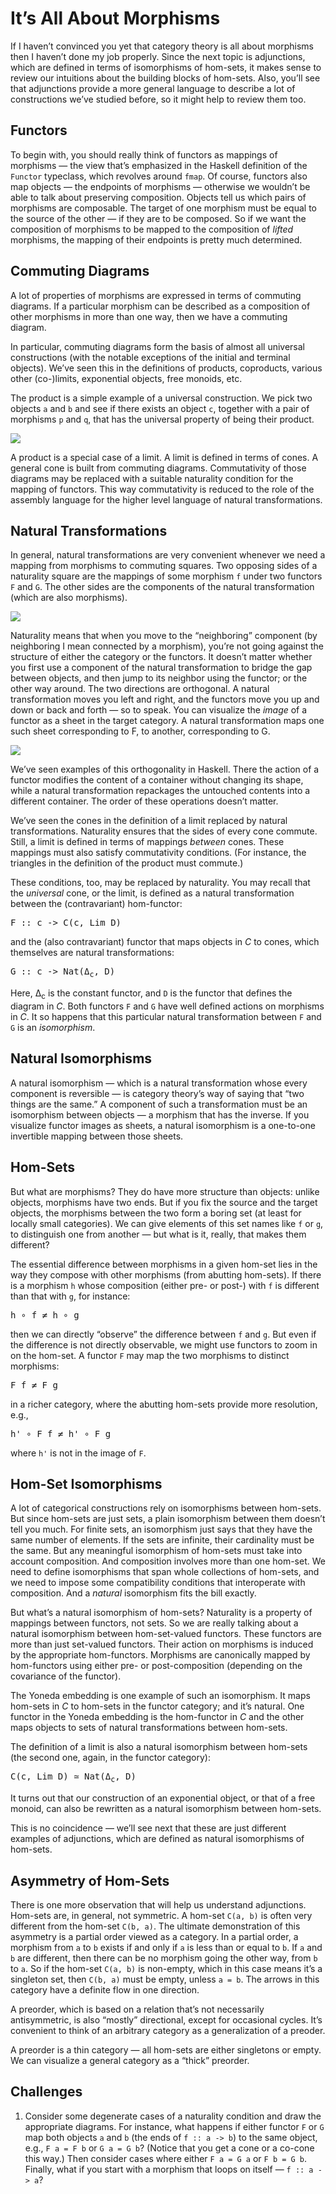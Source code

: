 # It’s All About Morphisms

If I haven’t convinced you yet that category theory is all about morphisms then I haven’t done my job properly. Since the next topic is adjunctions, which are defined in terms of isomorphisms of hom-sets, it makes sense to review our intuitions about the building blocks of hom-sets. Also, you’ll see that adjunctions provide a more general language to describe a lot of constructions we’ve studied before, so it might help to review them too.

## Functors

To begin with, you should really think of functors as mappings of morphisms — the view that’s emphasized in the Haskell definition of the `Functor` typeclass, which revolves around `fmap`. Of course, functors also map objects — the endpoints of morphisms — otherwise we wouldn’t be able to talk about preserving composition. Objects tell us which pairs of morphisms are composable. The target of one morphism must be equal to the source of the other — if they are to be composed. So if we want the composition of morphisms to be mapped to the composition of _lifted_ morphisms, the mapping of their endpoints is pretty much determined.

## Commuting Diagrams

A lot of properties of morphisms are expressed in terms of commuting diagrams. If a particular morphism can be described as a composition of other morphisms in more than one way, then we have a commuting diagram.

In particular, commuting diagrams form the basis of almost all universal constructions (with the notable exceptions of the initial and terminal objects). We’ve seen this in the definitions of products, coproducts, various other (co-)limits, exponential objects, free monoids, etc.

The product is a simple example of a universal construction. We pick two objects `a` and `b` and see if there exists an object `c`, together with a pair of morphisms `p` and `q`, that has the universal property of being their product.

![](images/productranking.jpg)

A product is a special case of a limit. A limit is defined in terms of cones. A general cone is built from commuting diagrams. Commutativity of those diagrams may be replaced with a suitable naturality condition for the mapping of functors. This way commutativity is reduced to the role of the assembly language for the higher level language of natural transformations.

## Natural Transformations

In general, natural transformations are very convenient whenever we need a mapping from morphisms to commuting squares. Two opposing sides of a naturality square are the mappings of some morphism `f` under two functors `F` and `G`. The other sides are the components of the natural transformation (which are also morphisms).

![](images/3_naturality.jpg)

Naturality means that when you move to the “neighboring” component (by neighboring I mean connected by a morphism), you’re not going against the structure of either the category or the functors. It doesn’t matter whether you first use a component of the natural transformation to bridge the gap between objects, and then jump to its neighbor using the functor; or the other way around. The two directions are orthogonal. A natural transformation moves you left and right, and the functors move you up and down or back and forth — so to speak. You can visualize the _image_ of a functor as a sheet in the target category. A natural transformation maps one such sheet corresponding to F, to another, corresponding to G.

![](images/sheets.png)

We’ve seen examples of this orthogonality in Haskell. There the action of a functor modifies the content of a container without changing its shape, while a natural transformation repackages the untouched contents into a different container. The order of these operations doesn’t matter.

We’ve seen the cones in the definition of a limit replaced by natural transformations. Naturality ensures that the sides of every cone commute. Still, a limit is defined in terms of mappings _between_ cones. These mappings must also satisfy commutativity conditions. (For instance, the triangles in the definition of the product must commute.)

These conditions, too, may be replaced by naturality. You may recall that the _universal_ cone, or the limit, is defined as a natural transformation between the (contravariant) hom-functor:

<pre>F :: c -> C(c, Lim D)</pre>

and the (also contravariant) functor that maps objects in _C_ to cones, which themselves are natural transformations:

<pre>G :: c -> Nat(Δ<sub>c</sub>, D)</pre>

Here, Δ<sub>c</sub> is the constant functor, and `D` is the functor that defines the diagram in _C_. Both functors `F` and `G` have well defined actions on morphisms in _C_. It so happens that this particular natural transformation between `F` and `G` is an _isomorphism_.

## Natural Isomorphisms

A natural isomorphism — which is a natural transformation whose every component is reversible — is category theory’s way of saying that “two things are the same.” A component of such a transformation must be an isomorphism between objects — a morphism that has the inverse. If you visualize functor images as sheets, a natural isomorphism is a one-to-one invertible mapping between those sheets.

## Hom-Sets

But what are morphisms? They do have more structure than objects: unlike objects, morphisms have two ends. But if you fix the source and the target objects, the morphisms between the two form a boring set (at least for locally small categories). We can give elements of this set names like `f` or `g`, to distinguish one from another — but what is it, really, that makes them different?

The essential difference between morphisms in a given hom-set lies in the way they compose with other morphisms (from abutting hom-sets). If there is a morphism `h` whose composition (either pre- or post-) with `f` is different than that with `g`, for instance:

<pre>h ∘ f ≠ h ∘ g</pre>

then we can directly “observe” the difference between `f` and `g`. But even if the difference is not directly observable, we might use functors to zoom in on the hom-set. A functor `F` may map the two morphisms to distinct morphisms:

<pre>F f ≠ F g</pre>

in a richer category, where the abutting hom-sets provide more resolution, e.g.,

<pre>h' ∘ F f ≠ h' ∘ F g</pre>

where `h'` is not in the image of `F`.

## Hom-Set Isomorphisms

A lot of categorical constructions rely on isomorphisms between hom-sets. But since hom-sets are just sets, a plain isomorphism between them doesn’t tell you much. For finite sets, an isomorphism just says that they have the same number of elements. If the sets are infinite, their cardinality must be the same. But any meaningful isomorphism of hom-sets must take into account composition. And composition involves more than one hom-set. We need to define isomorphisms that span whole collections of hom-sets, and we need to impose some compatibility conditions that interoperate with composition. And a _natural_ isomorphism fits the bill exactly.

But what’s a natural isomorphism of hom-sets? Naturality is a property of mappings between functors, not sets. So we are really talking about a natural isomorphism between hom-set-valued functors. These functors are more than just set-valued functors. Their action on morphisms is induced by the appropriate hom-functors. Morphisms are canonically mapped by hom-functors using either pre- or post-composition (depending on the covariance of the functor).

The Yoneda embedding is one example of such an isomorphism. It maps hom-sets in _C_ to hom-sets in the functor category; and it’s natural. One functor in the Yoneda embedding is the hom-functor in _C_ and the other maps objects to sets of natural transformations between hom-sets.

The definition of a limit is also a natural isomorphism between hom-sets (the second one, again, in the functor category):

<pre>C(c, Lim D) ≃ Nat(Δ<sub>c</sub>, D)</pre>

It turns out that our construction of an exponential object, or that of a free monoid, can also be rewritten as a natural isomorphism between hom-sets.

This is no coincidence — we’ll see next that these are just different examples of adjunctions, which are defined as natural isomorphisms of hom-sets.

## Asymmetry of Hom-Sets

There is one more observation that will help us understand adjunctions. Hom-sets are, in general, not symmetric. A hom-set `C(a, b)` is often very different from the hom-set `C(b, a)`. The ultimate demonstration of this asymmetry is a partial order viewed as a category. In a partial order, a morphism from `a` to `b` exists if and only if `a` is less than or equal to `b`. If `a` and `b` are different, then there can be no morphism going the other way, from `b` to `a`. So if the hom-set `C(a, b)` is non-empty, which in this case means it’s a singleton set, then `C(b, a)` must be empty, unless `a = b`. The arrows in this category have a definite flow in one direction.

A preorder, which is based on a relation that’s not necessarily antisymmetric, is also “mostly” directional, except for occasional cycles. It’s convenient to think of an arbitrary category as a generalization of a preoder.

A preorder is a thin category — all hom-sets are either singletons or empty. We can visualize a general category as a “thick” preorder.

## Challenges

1.  Consider some degenerate cases of a naturality condition and draw the appropriate diagrams. For instance, what happens if either functor `F` or `G` map both objects `a` and `b` (the ends of `f :: a -> b`) to the same object, e.g., `F a = F b` or `G a = G b`? (Notice that you get a cone or a co-cone this way.) Then consider cases where either `F a = G a` or `F b = G b`. Finally, what if you start with a morphism that loops on itself — `f :: a -> a`?
